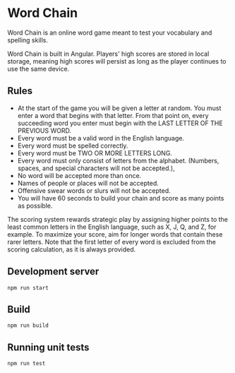 # Word Chain

Word Chain is an online word game meant to test your vocabulary and spelling skills.

Word Chain is built in Angular. Players' high scores are stored in local storage, meaning high scores will persist as long as the player continues to use the same device.

## Rules

* At the start of the game you will be given a letter at random. You must enter a word that begins with that letter. From that point on, every succeeding word you enter must begin with the LAST LETTER OF THE PREVIOUS WORD.
* Every word must be a valid word in the English language.
* Every word must be spelled correctly.
* Every word must be TWO OR MORE LETTERS LONG.
* Every word must only consist of letters from the alphabet. (Numbers, spaces, and special characters will not be accepted.),
* No word will be accepted more than once.
* Names of people or places will not be accepted.
* Offensive swear words or slurs will not be accepted.
* You will have 60 seconds to build your chain and score as many points as possible.

The scoring system rewards strategic play by assigning higher points to the least common letters in the English language, such as X, J, Q, and Z, for example. To maximize your score, aim for longer words that contain these rarer letters. Note that the first letter of every word is excluded from the scoring calculation, as it is always provided.

## Development server

`npm run start`

## Build

`npm run build`

## Running unit tests

`npm run test`